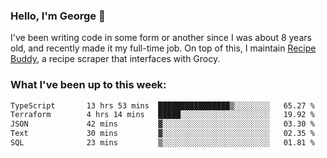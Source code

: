 ### Hello, I'm George 👋

I've been writing code in some form or another since I was about 8 years old, and recently made it my full-time job. On top of this, I maintain [Recipe Buddy](https://github.com/georgegebbett/recipe-buddy), a recipe scraper that interfaces with Grocy.  

<!--
**georgegebbett/georgegebbett** is a ✨ _special_ ✨ repository because its `README.md` (this file) appears on your GitHub profile.

Here are some ideas to get you started:

- 🔭 I’m currently working on ...
- 🌱 I’m currently learning ...
- 👯 I’m looking to collaborate on ...
- 🤔 I’m looking for help with ...
- 💬 Ask me about ...
- 📫 How to reach me: ...
- 😄 Pronouns: ...
- ⚡ Fun fact: ...
-->

### What I've been up to this week:
<!--START_SECTION:waka-->

```txt
TypeScript       13 hrs 53 mins  ████████████████▒░░░░░░░░   65.27 %
Terraform        4 hrs 14 mins   █████░░░░░░░░░░░░░░░░░░░░   19.92 %
JSON             42 mins         ▓░░░░░░░░░░░░░░░░░░░░░░░░   03.30 %
Text             30 mins         ▓░░░░░░░░░░░░░░░░░░░░░░░░   02.35 %
SQL              23 mins         ▒░░░░░░░░░░░░░░░░░░░░░░░░   01.81 %
```

<!--END_SECTION:waka-->
